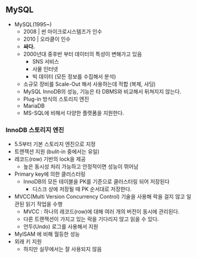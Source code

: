 ## MySQL
- MySQL(1995~)
  - 2008 | 썬 마이크로시스템즈가 인수
  - 2010 | 오라클이 인수
  - **싸다.**
  - 2000년대 중후반 부터 데이터의 특성이 변해가고 있음
    - SNS 서비스
    - 사물 인터넷
    - 빅 데이터 (모든 정보를 수집해서 분석)
  - 소규모 장비를 Scale-Out 해서 사용하는데 적합 (복제, 샤딩)
  - MySQL InnoDB의 성능, 기능은 타 DBMS와 비교해서 뒤쳐지지 않는다.
  - Plug-in 방식의 스토리지 엔진
  - MariaDB
  - MS-SQL에 비해서 다양한 플랫폼을 지원한다.


### InnoDB 스토리지 엔진
- 5.5부터 기본 스토리지 엔진으로 지정
- 트랜잭션 지원 (bulit-in 중에서는 유일)
- 레코드(row) 기반의 lock을 제공
  - 높은 동시성 처리 가능하고 안정적이면 성능이 뛰어남
- Primary key에 의한 클러스터링
  - InnoDB의 모든 테이블을 PK를 기준으로 클러스터링 되어 저장된다
    - 디스크 상에 저장될 때 PK 순서대로 저장한다.
- MVCC(Multi Version Concurrency Control) 기술을 사용해 락을 걸지 않고 일관된 읽기 작업을 수행
  - MVCC : 하나의 레코드(row)에 대해 여러 개의 버전이 동시에 관리된다.
  - 다른 트랜잭션이 가지고 있는 락을 기다리지 않고 읽을 수 있다.
  - 언두(Undo) 로그를 사용해서 지원
- MylSAM 에 비해 월등한 성능
- 외래 키 지원
  - 하지만 실무에서는 잘 사용되지 않음